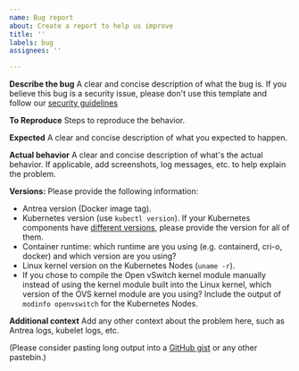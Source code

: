 ```yaml
---
name: Bug report
about: Create a report to help us improve
title: ''
labels: bug
assignees: ''

---
```


**Describe the bug**
A clear and concise description of what the bug is.
If you believe this bug is a security issue, please don't use this template and follow our [security guidelines](/SECURITY.md)

**To Reproduce**
Steps to reproduce the behavior.

**Expected**
A clear and concise description of what you expected to happen.

**Actual behavior**
A clear and concise description of what's the actual behavior. If applicable, add screenshots, log messages, etc. to help explain the problem.

**Versions:**
Please provide the following information:
 - Antrea version (Docker image tag).
 - Kubernetes version (use `kubectl version`). If your Kubernetes components have [different versions](https://kubernetes.io/docs/setup/release/version-skew-policy/), please provide the version for all of them.
 - Container runtime: which runtime are you using (e.g. containerd, cri-o, docker) and which version are you using?
 - Linux kernel version on the Kubernetes Nodes (`uname -r`).
 - If you chose to compile the Open vSwitch kernel module manually instead of using the kernel module built into the Linux kernel, which version of the OVS kernel module are you using? Include the output of `modinfo openvswitch` for the Kubernetes Nodes.

**Additional context**
Add any other context about the problem here, such as Antrea logs, kubelet logs, etc.

(Please consider pasting long output into a [GitHub gist](https://gist.github.com) or any other pastebin.)
